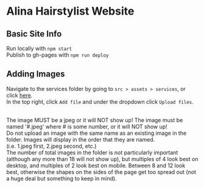 # Alina Hairstylist Website

## Basic Site Info
Run locally with `npm start` <br>
Publish to gh-pages with `npm run deploy` <br>

## Adding Images
Navigate to the services folder by going to `src > assets > services`, 
or click [here](https://github.com/alinahairstylist/alinahairstylist.github.io/tree/main/src/assets/services). <br>
In the top right, click `Add file` and under the dropdown click `Upload files`. <br><br>

The image MUST be a jpeg or it will NOT show up! The image must be named '#.jpeg' where # is some number, or it will NOT show up! <br>
Do not upload an image with the same name as an existing image in the folder. Images will display in the order that
they are named. <br> (i.e. 1.jpeg first, 2.jpeg second, etc.) <br>
The number of total images in the folder is not particularly important (although any more than 18 will not show up), 
but multiples of 4 look best on desktop, and multiples of 2 look best on mobile. Between 8 and 12 look best, otherwise the
shapes on the sides of the page get too spread out (not a huge deal but something to keep in mind).
